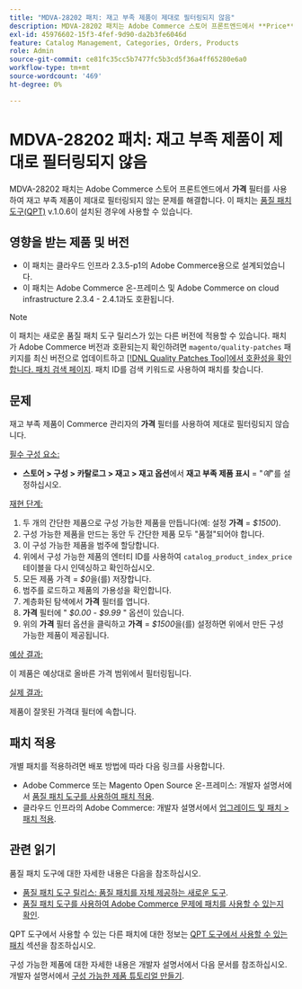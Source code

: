 ```yaml
---
title: "MDVA-28202 패치: 재고 부족 제품이 제대로 필터링되지 않음"
description: MDVA-28202 패치는 Adobe Commerce 스토어 프론트엔드에서 **Price** 필터를 사용하여 재고 부족 제품이 제대로 필터링되지 않는 문제를 해결합니다. 이 패치는 [Quality Patches Tool (QPT)](https://devdocs.magento.com/guides/v2.4/comp-mgr/patching.html#mqp) v.1.0.6이 설치된 경우 사용할 수 있습니다.
exl-id: 45976602-15f3-4fef-9d90-da2b3fe6046d
feature: Catalog Management, Categories, Orders, Products
role: Admin
source-git-commit: ce81fc35cc5b7477fc5b3cd5f36a4ff65280e6a0
workflow-type: tm+mt
source-wordcount: '469'
ht-degree: 0%

---
```


# MDVA-28202 패치: 재고 부족 제품이 제대로 필터링되지 않음

MDVA-28202 패치는 Adobe Commerce 스토어 프론트엔드에서 **가격** 필터를 사용하여 재고 부족 제품이 제대로 필터링되지 않는 문제를 해결합니다. 이 패치는 [품질 패치 도구(QPT)](https://devdocs.magento.com/guides/v2.4/comp-mgr/patching.html#mqp) v.1.0.6이 설치된 경우에 사용할 수 있습니다.

## 영향을 받는 제품 및 버전

* 이 패치는 클라우드 인프라 2.3.5-p1의 Adobe Commerce용으로 설계되었습니다.
* 이 패치는 Adobe Commerce 온-프레미스 및 Adobe Commerce on cloud infrastructure 2.3.4 - 2.4.1과도 호환됩니다.

>[!NOTE]
>
>이 패치는 새로운 품질 패치 도구 릴리스가 있는 다른 버전에 적용할 수 있습니다. 패치가 Adobe Commerce 버전과 호환되는지 확인하려면 `magento/quality-patches` 패키지를 최신 버전으로 업데이트하고 [[!DNL Quality Patches Tool]에서 호환성을 확인합니다. 패치 검색 페이지](https://devdocs.magento.com/quality-patches/tool.html#patch-grid). 패치 ID를 검색 키워드로 사용하여 패치를 찾습니다.

## 문제

재고 부족 제품이 Commerce 관리자의 **가격** 필터를 사용하여 제대로 필터링되지 않습니다.

<u>필수 구성 요소:</u>

* **스토어 > 구성 > 카탈로그 > 재고 > 재고 옵션**&#x200B;에서 **재고 부족 제품 표시** = &quot;*예*&quot;를 설정하십시오.

<u>재현 단계:</u>

1. 두 개의 간단한 제품으로 구성 가능한 제품을 만듭니다(예: 설정 **가격** = *$1500*).
1. 구성 가능한 제품을 만드는 동안 두 간단한 제품 모두 &quot;품절&quot;되어야 합니다.
1. 이 구성 가능한 제품을 범주에 할당합니다.
1. 위에서 구성 가능한 제품의 엔터티 ID를 사용하여 `catalog_product_index_price` 테이블을 다시 인덱싱하고 확인하십시오.
1. 모든 제품 가격 = *$0*&#x200B;을(를) 저장합니다.
1. 범주를 로드하고 제품의 가용성을 확인합니다.
1. 계층화된 탐색에서 **가격** 필터를 엽니다.
1. **가격** 필터에 &quot; *$0.00 - $9.99* &quot; 옵션이 있습니다.
1. 위의 **가격** 필터 옵션을 클릭하고 **가격** = *$1500*&#x200B;을(를) 설정하면 위에서 만든 구성 가능한 제품이 제공됩니다.

<u>예상 결과:</u>

이 제품은 예상대로 올바른 가격 범위에서 필터링됩니다.

<u>실제 결과:</u>

제품이 잘못된 가격대 필터에 속합니다.

## 패치 적용

개별 패치를 적용하려면 배포 방법에 따라 다음 링크를 사용합니다.

* Adobe Commerce 또는 Magento Open Source 온-프레미스: 개발자 설명서에서 [품질 패치 도구를 사용하여 패치 적용](https://devdocs.magento.com/guides/v2.4/comp-mgr/patching/mqp.html).
* 클라우드 인프라의 Adobe Commerce: 개발자 설명서에서 [업그레이드 및 패치 > 패치 적용](https://devdocs.magento.com/cloud/project/project-patch.html).

## 관련 읽기

품질 패치 도구에 대한 자세한 내용은 다음을 참조하십시오.

* [품질 패치 도구 릴리스: 품질 패치를 자체 제공하는 새로운 도구](/help/announcements/adobe-commerce-announcements/magento-quality-patches-released-new-tool-to-self-serve-quality-patches.md).
* [품질 패치 도구를 사용하여 Adobe Commerce 문제에 패치를 사용할 수 있는지 확인](/help/support-tools/patches-available-in-qpt-tool/check-patch-for-magento-issue-with-magento-quality-patches.md).

QPT 도구에서 사용할 수 있는 다른 패치에 대한 정보는 [QPT 도구에서 사용할 수 있는 패치](https://support.magento.com/hc/en-us/sections/360010506631-Patches-available-in-QPT-tool-) 섹션을 참조하십시오.

구성 가능한 제품에 대한 자세한 내용은 개발자 설명서에서 다음 문서를 참조하십시오. 개발자 설명서에서 [구성 가능한 제품 튜토리얼 만들기](https://devdocs.magento.com/guides/v2.4/rest/tutorials/configurable-product/config-product-intro.html).
